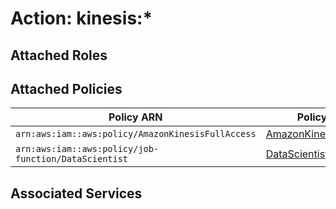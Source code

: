 # Action: kinesis:*

## Attached Roles

## Attached Policies

| Policy ARN | Policy Name |
|------------|-------------|
| `arn:aws:iam::aws:policy/AmazonKinesisFullAccess` | [AmazonKinesisFullAccess](../policies.md#amazonkinesisfullaccess) |
| `arn:aws:iam::aws:policy/job-function/DataScientist` | [DataScientist](../policies.md#datascientist) |

## Associated Services

